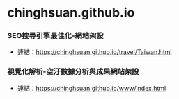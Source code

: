 # chinghsuan.github.io

### SEO搜尋引擎最佳化-網站架設
* 連結：https://chinghsuan.github.io/travel/Taiwan.html

### 視覺化解析-空汙數據分析與成果網站架設
* 連結：https://chinghsuan.github.io/www/index.html
